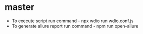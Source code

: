 # master
- To execute script run command - npx wdio run wdio.conf.js
- To generate allure report run command - npm run open-allure
